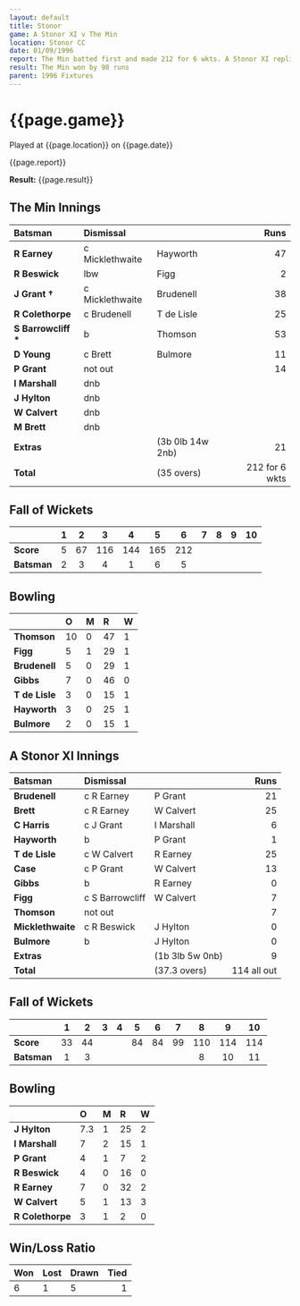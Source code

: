 ```yaml
---
layout: default
title: Stonor
game: A Stonor XI v The Min
location: Stonor CC
date: 01/09/1996
report: The Min batted first and made 212 for 6 wkts. A Stonor XI replied with 114 all out
result: The Min won by 98 runs
parent: 1996 Fixtures
---
```


# {{page.game}}

Played at {{page.location}} on {{page.date}}

{{page.report}}

**Result:** {{page.result}}

## The Min Innings

| Batsman | Dismissal |  | Runs |
|:---|:---|---|---:|
| **R Earney** | c Micklethwaite | Hayworth | 47 |
| **R Beswick** | lbw | Figg | 2 |
| **J Grant &#8224;** | c Micklethwaite | Brudenell | 38 |
| **R Colethorpe** | c Brudenell | T de Lisle | 25 |
| **S Barrowcliff &#42;** | b | Thomson | 53 |
| **D Young** | c Brett | Bulmore | 11 |
| **P Grant** | not out |  | 14 |
| **I Marshall** | dnb |  |  |
| **J Hylton** | dnb |  |  |
| **W Calvert** | dnb |  |  |
| **M Brett** | dnb |  |  |
| **Extras** | | (3b 0lb 14w 2nb) | 21 |
| **Total** | | (35 overs) | 212 for 6 wkts |

## Fall of Wickets

| | 1 | 2 | 3 | 4 | 5 | 6 | 7 | 8 | 9 | 10 |
|---|:---:|:---:|:---:|:---:|:---:|:---:|:---:|:---:|:---:|:---:|
| **Score** | 5 | 67 | 116 | 144 | 165 | 212 |  |  |  |  |
| **Batsman** | 2 | 3 | 4 | 1 | 6 | 5 |  |  |  |  |

## Bowling

| | O | M | R | W |
|---|:---|:---|:---|:---|
| **Thomson** | 10 | 0 | 47 | 1 |
| **Figg** | 5 | 1 | 29 | 1 |
| **Brudenell** | 5 | 0 | 29 | 1 |
| **Gibbs** | 7 | 0 | 46 | 0 |
| **T de Lisle** | 3 | 0 | 15 | 1 |
| **Hayworth** | 3 | 0 | 25 | 1 |
| **Bulmore** | 2 | 0 | 15 | 1 |

## A Stonor XI Innings

| Batsman | Dismissal |  | Runs |
|:---|:---|---|---:|
| **Brudenell** | c R Earney | P Grant | 21 |
| **Brett** | c R Earney | W Calvert | 25 |
| **C Harris** | c J Grant | I Marshall | 6 |
| **Hayworth** | b | P Grant | 1 |
| **T de Lisle** | c W Calvert | R Earney | 25 |
| **Case** | c P Grant | W Calvert | 13 |
| **Gibbs** | b | R Earney | 0 |
| **Figg** | c S Barrowcliff | W Calvert | 7 |
| **Thomson** | not out |  | 7 |
| **Micklethwaite** | c R Beswick | J Hylton | 0 |
| **Bulmore** | b | J Hylton | 0 |
| **Extras** | | (1b 3lb 5w 0nb) | 9 |
| **Total** | | (37.3 overs) | 114 all out |

## Fall of Wickets

| | 1 | 2 | 3 | 4 | 5 | 6 | 7 | 8 | 9 | 10 |
|---|:---:|:---:|:---:|:---:|:---:|:---:|:---:|:---:|:---:|:---:|
| **Score** | 33 | 44 |  |  | 84 | 84 | 99 | 110 | 114 | 114 |
| **Batsman** | 1 | 3 |  |  |  |  |  | 8 | 10 | 11 |

## Bowling

| | O | M | R | W |
|---|:---|:---|:---|:---|
| **J Hylton** | 7.3 | 1 | 25 | 2 |
| **I Marshall** | 7 | 2 | 15 | 1 |
| **P Grant** | 4 | 1 | 7 | 2 |
| **R Beswick** | 4 | 0 | 16 | 0 |
| **R Earney** | 7 | 0 | 32 | 2 |
| **W Calvert** | 5 | 1 | 13 | 3 |
| **R Colethorpe** | 3 | 1 | 2 | 0 |

## Win/Loss Ratio

| Won | Lost | Drawn | Tied |
|:---|:---|:---|---:|
| 6 | 1 | 5 | 1 |